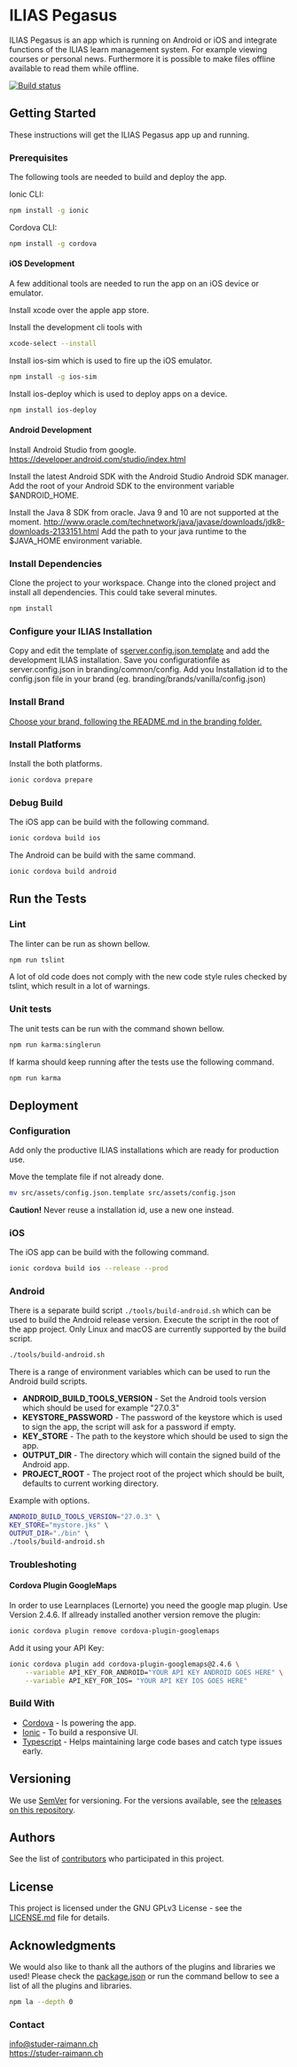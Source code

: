 # ILIAS Pegasus

ILIAS Pegasus is an app which is running on Android or iOS and integrate functions
of the ILIAS learn management system. For example viewing courses or personal news.
Furthermore it is possible to make files offline available to read them while offline.

[![Build status](https://dev.azure.com/studer-raimann/ILIAS-Pegasus/_apis/build/status/ILIAS-Pegasus-CI)](https://dev.azure.com/studer-raimann/ILIAS-Pegasus/_build/latest?definitionId=1)

## Getting Started
These instructions will get the ILIAS Pegasus app up and running.

### Prerequisites
The following tools are needed to build and deploy the app.

Ionic CLI:
```bash
npm install -g ionic
```

Cordova CLI:
```bash
npm install -g cordova
```

#### iOS Development
A few additional tools are needed to run the app on an iOS device or emulator.

Install xcode over the apple app store.

Install the development cli tools with 
```bash
xcode-select --install
```

Install ios-sim which is used to fire up the iOS emulator.
```bash
npm install -g ios-sim
```

Install ios-deploy which is used to deploy apps on a device.
```bash
npm install ios-deploy
```

#### Android Development

Install Android Studio from google.
<https://developer.android.com/studio/index.html>

Install the latest Android SDK with the Android Studio Android SDK manager.
Add the root of your Android SDK to the environment variable $ANDROID_HOME.

Install the Java 8 SDK from oracle. Java 9 and 10 are not supported at the moment.
<http://www.oracle.com/technetwork/java/javase/downloads/jdk8-downloads-2133151.html>
Add the path to your java runtime to the $JAVA_HOME environment variable.

### Install Dependencies
Clone the project to your workspace.
Change into the cloned project and install all dependencies.
This could take several minutes.
```bash
npm install
```

### Configure your ILIAS Installation

Copy and edit the template of s[server.config.json.template](../branding/common/server.config.json.template)  and add the development ILIAS
installation. 
Save you configurationfile as server.config.json in branding/common/config. 
Add you Installation id to the config.json file in your brand (eg. branding/brands/vanilla/config.json)

### Install Brand
[Choose your brand, following the README.md in the branding folder.](../branding/README.md)

### Install Platforms

Install the both platforms.
```bash
ionic cordova prepare
```


### Debug Build

The iOS app can be build with the following command.
```bash
ionic cordova build ios
```

The Android can be build with the same command.
```bash
ionic cordova build android
```

## Run the Tests

### Lint
The linter can be run as shown bellow.
```bash
npm run tslint
```
A lot of old code does not comply with the new code style rules checked by tslint, which 
result in a lot of warnings.

### Unit tests
The unit tests can be run with the command shown bellow.
```bash
npm run karma:singlerun
```

If karma should keep running after the tests use the following command.
```bash
npm run karma
```

## Deployment

### Configuration
Add only the productive ILIAS installations which are ready for production use.

Move the template file if not already done.
```bash
mv src/assets/config.json.template src/assets/config.json
```

**Caution!** Never reuse a installation id, use a new one instead.

### iOS

The iOS app can be build with the following command.
```bash
ionic cordova build ios --release --prod
```

### Android

There is a separate build script `./tools/build-android.sh` which can be
used to build the Android release version. Execute the script in the root of the app
project. Only Linux and macOS are currently supported by the build script.
```bash
./tools/build-android.sh
```

There is a range of environment variables which can be used to run the Android build scripts.
- **ANDROID_BUILD_TOOLS_VERSION** - Set the Android tools version which should be used for example "27.0.3"
- **KEYSTORE_PASSWORD** - The password of the keystore which is used to sign the app, the script will ask for a password if empty.
- **KEY_STORE** - The path to the keystore which should be used to sign the app.
- **OUTPUT_DIR** - The directory which will contain the signed build of the Android app.
- **PROJECT_ROOT** - The project root of the project which should be built, defaults to current working directory.

Example with options.
```bash
ANDROID_BUILD_TOOLS_VERSION="27.0.3" \  
KEY_STORE="mystore.jks" \ 
OUTPUT_DIR="./bin" \ 
./tools/build-android.sh
```

### Troubleshoting
#### Cordova Plugin GoogleMaps
In order to use Learnplaces (Lernorte) you need the google map plugin. Use Version 2.4.6.
If allready installed another version remove the plugin:
```bash
ionic cordova plugin remove cordova-plugin-googlemaps
```
Add it using your API Key:
```bash
ionic cordova plugin add cordova-plugin-googlemaps@2.4.6 \
    --variable API_KEY_FOR_ANDROID="YOUR API KEY ANDROID GOES HERE" \
    --variable API_KEY_FOR_IOS= "YOUR API KEY IOS GOES HERE"
```


### Build With
* [Cordova](https://cordova.apache.org/) - Is powering the app.
* [Ionic](https://ionicframework.com/) - To build a responsive UI.
* [Typescript](https://www.typescriptlang.org/) - Helps maintaining large code bases and catch type issues early.

## Versioning

We use [SemVer](http://semver.org/) for versioning. For the versions available, see the [releases on this repository](https://github.com/studer-raimann/ILIAS-Pegasus/releases). 

## Authors

See the list of [contributors](https://github.com/studer-raimann/ILIAS-Pegasus/graphs/contributors) who participated in this project.

## License

This project is licensed under the GNU GPLv3 License - see the [LICENSE.md](LICENSE.md) file for details.

## Acknowledgments
We would also like to thank all the authors of the plugins and libraries we used!
Please check the [package.json](package.json) or run the command bellow to see a list of all the plugins and libraries.
```bash
npm la --depth 0
```

### Contact
[info@studer-raimann.ch](mailto://info@studer-raimann.ch)  
<https://studer-raimann.ch> 
